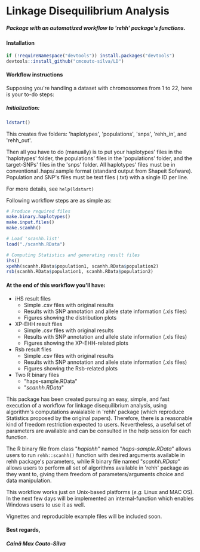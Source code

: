# Linkage Disequilibrium Analysis

##### Package with an automatized workflow to 'rehh' package's functions. 

#### Installation
```r
if (!requireNamespace("devtools")) install.packages("devtools")
devtools::install_github("cmcouto-silva/LD")
```

#### Workflow instructions

Supposing you're handling a dataset with chromossomes from 1 to 22, here is your to-do steps:

##### **Initialization:**
```r
ldstart()
```

This creates five folders: 'haplotypes', 'populations', 'snps', 'rehh_in', and 'rehh_out'.

Then all you have to do (manually) is to put your haplotypes' files in the 'haplotypes' folder, the populations' files in the 'populations' folder, and the target-SNPs' files in the 'snps' folder. All haplotypes' files must be in conventional  .haps/.sample format (standard output from Shapeit Sofware). Population and SNP's files must be text files (.txt) with a single ID per line.

For more details, see `help(ldstart)`


Following workflow steps are as simple as:
```r
# Produce required files
make.binary.haplotypes()
make.input.files()
make.scanhh()

# Load 'scanhh.list'
load("./scanhh.RData")

# Computing Statistics and generating result files
ihs()
xpehh(scanhh.RData$population1, scanhh.RData$population2)
rsb(scanhh.RData$population1, scanhh.RData$population2)
```

#### **At the end of this workflow you'll have:**
- iHS result files
  - Simple .csv files with original results
  - Results with SNP annotation and allele state information (.xls files)
  - Figures showing the distribution plots
- XP-EHH result files
  - Simple .csv files with original results
  - Results with SNP annotation and allele state information (.xls files)
  - Figures showing the XP-EHH-related plots
- Rsb result files
  - Simple .csv files with original results
  - Results with SNP annotation and allele state information (.xls files)
  - Figures showing the Rsb-related plots
- Two R binary files
  - "haps-sample.RData" 
  - "_scanhh.RData_"  

This package has been created pursuing an easy, simple, and fast execution of a workflow for linkage disequilibrium analysis,
using algorithm's computations avaialable in 'rehh' package (which reproduce Statistics proposed by the original papers). 
Therefore, there is a reasonable kind of freedom restriction expected to users. Nevertheless, a useful set of parameters are available and can be consulted in the help session for each function.

The R binary file from class "_haplohh_" named "_haps-sample.RData_" allows users to run `rehh::scanhh()` function with 
desired arguments available in rehh package's parameters, while R binary file named "_scanhh.RData_" allows users 
to perform all set of algorithms available in 'rehh' package as they want to, giving them freedom of parameters/arguments 
choice and data manipulation.

This workflow works just on Unix-based platforms (_e.g._ Linux and MAC OS).
In the next few days will be implemented an internal-function which enables Windows users to use it as well.

Vignettes and reproducible example files will be included soon.

#### Best regards,
##### Cainã Max Couto-Silva














